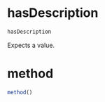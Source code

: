 # hasDescription

```javascript
hasDescription
```

Expects a value.

# method

```javascript
method()
```

